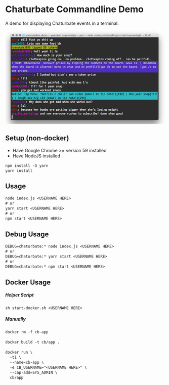 Chaturbate Commandline Demo
=========

A demo for displaying Chaturbate events in a terminal.

![screenshot](screenshot.png)

## Setup (non-docker)
* Have Google Chrome >= version 59 installed
* Have NodeJS installed
```shell
npm install -G yarn
yarn install
```

## Usage

```shell
node index.js <USERNAME HERE>
# or
yarn start <USERNAME HERE>
# or
npm start <USERNAME HERE>
```

## Debug Usage

```shell
DEBUG=chaturbate:* node index.js <USERNAME HERE>
# or
DEBUG=chaturbate:* yarn start <USERNAME HERE>
# or
DEBUG=chaturbate:* npm start <USERNAME HERE>
```

## Docker Usage

##### Helper Script
```shell
sh start-docker.sh <USERNAME HERE>
```

##### Manually

```shell
docker rm -f cb-app

docker build -t cb/app .

docker run \
  -ti \
  --name=cb-app \
  -e CB_USERNAME="<USERNAME HERE>" \
  --cap-add=SYS_ADMIN \
  cb/app
```